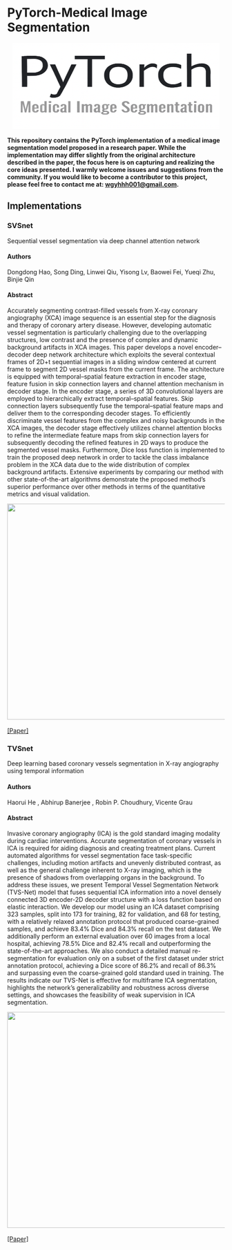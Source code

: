 # PyTorch-Medical Image Segmentation

<p align="center"><img src="project.png" height="200" width="480" hidth="380"\></p>

**This repository contains the PyTorch implementation of a medical image segmentation model proposed in a research paper. While the implementation may differ slightly from the original architecture described in the paper, the focus here is on capturing and realizing the core ideas presented. I warmly welcome issues and suggestions from the community. If you would like to become a contributor to this project, please feel free to contact me at: wgyhhh001@gmail.com.**

## Implementations   
### SVSnet
Sequential vessel segmentation via deep channel attention network

#### Authors
Dongdong Hao, Song Ding, Linwei Qiu, Yisong Lv, Baowei Fei, Yueqi Zhu, Binjie Qin

#### Abstract
Accurately segmenting contrast-filled vessels from X-ray coronary angiography (XCA) image sequence is an essential step for the diagnosis and therapy of coronary artery disease. However, developing automatic vessel segmentation is particularly challenging due to the overlapping structures, low contrast and the presence of complex and dynamic background artifacts in XCA images. This paper develops a novel encoder–decoder deep network architecture which exploits the several contextual frames of 2D+t sequential images in a sliding window centered at current frame to segment 2D vessel masks from the current frame. The architecture is equipped with temporal–spatial feature extraction in encoder stage, feature fusion in skip connection layers and channel attention mechanism in decoder stage. In the encoder stage, a series of 3D convolutional layers are employed to hierarchically extract temporal–spatial features. Skip connection layers subsequently fuse the temporal–spatial feature maps and deliver them to the corresponding decoder stages. To efficiently discriminate vessel features from the complex and noisy backgrounds in the XCA images, the decoder stage effectively utilizes channel attention blocks to refine the intermediate feature maps from skip connection layers for subsequently decoding the refined features in 2D ways to produce the segmented vessel masks. Furthermore, Dice loss function is implemented to train the proposed deep network in order to tackle the class imbalance problem in the XCA data due to the wide distribution of complex background artifacts. Extensive experiments by comparing our method with other state-of-the-art algorithms demonstrate the proposed method’s superior performance over other methods in terms of the quantitative metrics and visual validation.

<img src="https://github.com/wgyhhhh/PyTorch-SVSnet/blob/main/image/svsnet.jpg" width="700" height="500"/>

[[Paper]](https://www.sciencedirect.com/science/article/pii/S0893608020301672)

### TVSnet
Deep learning based coronary vessels segmentation in X-ray angiography using temporal information

#### Authors
Haorui He , Abhirup Banerjee , Robin P. Choudhury, Vicente Grau

#### Abstract
Invasive coronary angiography (ICA) is the gold standard imaging modality during cardiac interventions. Accurate segmentation of coronary vessels in ICA is required for aiding diagnosis and creating treatment plans. Current automated algorithms for vessel segmentation face task-specific challenges, including motion artifacts and unevenly distributed contrast, as well as the general challenge inherent to X-ray imaging, which is the presence of shadows from overlapping organs in the background. To address these issues, we present Temporal Vessel Segmentation Network (TVS-Net) model that fuses sequential ICA information into a novel densely connected 3D encoder-2D decoder structure with a loss function based on elastic interaction. We develop our model using an ICA dataset comprising 323 samples, split into 173 for training, 82 for validation, and 68 for testing, with a relatively relaxed annotation protocol that produced coarse-grained samples, and achieve 83.4% Dice and 84.3% recall on the test dataset. We additionally perform an external evaluation over 60 images from a local hospital, achieving 78.5% Dice and 82.4% recall and outperforming the state-of-the-art approaches. We also conduct a detailed manual re-segmentation for evaluation only on a subset of the first dataset under strict annotation protocol, achieving a Dice score of 86.2% and recall of 86.3% and surpassing even the coarse-grained gold standard used in training. The results indicate our TVS-Net is effective for multiframe ICA segmentation, highlights the network’s generalizability and robustness across diverse settings, and showcases the feasibility of weak supervision in ICA segmentation.

<img src="https://github.com/wgyhhhh/PyTorch-SVSnet/blob/main/image/tvsnet.png" width="700" height="500"/>

[[Paper]](https://www.sciencedirect.com/science/article/pii/S1361841525000441)
